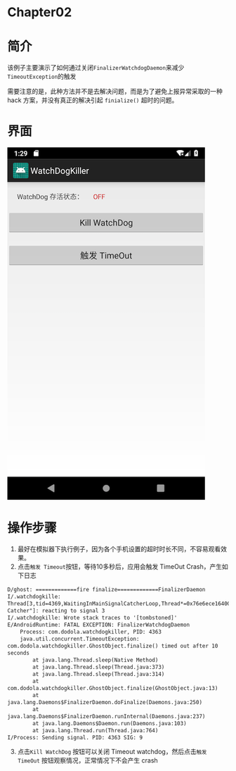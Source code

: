 # Chapter02

简介
======
该例子主要演示了如何通过关闭`FinalizerWatchdogDaemon`来减少`TimeoutException`的触发

需要注意的是，此种方法并不是去解决问题，而是为了避免上报异常采取的一种 hack 方案，并没有真正的解决引起 `finialize()` 超时的问题。

界面
======

![screen](screen.png)



操作步骤
======

1. 最好在模拟器下执行例子，因为各个手机设置的超时时长不同，不容易观看效果。
2. 点击`触发 Timeout`按钮，等待10多秒后，应用会触发 TimeOut Crash，产生如下日志 


```
D/ghost: =============fire finalize=============FinalizerDaemon
I/.watchdogkille: Thread[3,tid=4369,WaitingInMainSignalCatcherLoop,Thread*=0x76e6ece16400,peer=0x149802d0,"Signal Catcher"]: reacting to signal 3
I/.watchdogkille: Wrote stack traces to '[tombstoned]'
E/AndroidRuntime: FATAL EXCEPTION: FinalizerWatchdogDaemon
    Process: com.dodola.watchdogkiller, PID: 4363
    java.util.concurrent.TimeoutException: com.dodola.watchdogkiller.GhostObject.finalize() timed out after 10 seconds
        at java.lang.Thread.sleep(Native Method)
        at java.lang.Thread.sleep(Thread.java:373)
        at java.lang.Thread.sleep(Thread.java:314)
        at com.dodola.watchdogkiller.GhostObject.finalize(GhostObject.java:13)
        at java.lang.Daemons$FinalizerDaemon.doFinalize(Daemons.java:250)
        at java.lang.Daemons$FinalizerDaemon.runInternal(Daemons.java:237)
        at java.lang.Daemons$Daemon.run(Daemons.java:103)
        at java.lang.Thread.run(Thread.java:764)
I/Process: Sending signal. PID: 4363 SIG: 9

```
3. 点击`Kill WatchDog` 按钮可以关闭 Timeout watchdog，然后点击`触发 TimeOut` 按钮观察情况，正常情况下不会产生 crash


